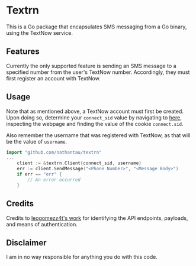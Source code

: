 # Textrn

This is a Go package that encapsulates SMS messaging from a Go binary, using the TextNow service.

## Features

Currently the only supported feature is sending an SMS message to a specified number from the user's TextNow number. Accordingly, they must first register an account with TextNow.

## Usage

Note that as mentioned above, a TextNow account must first be created. Upon doing so, determine your `connect_sid` value by navigating to [here](https://www.textnow.com/messaging), inspecting the webpage and finding the value of the cookie `connect.sid`. 

Also remember the username that was registered with TextNow, as that will be the value of `username`.

```go
import "github.com/nathantau/textrn"
...
    client := &textrn.Client{connect_sid, username}
    err := client.SendMessage("<Phone Number>", "<Message Body>")
    if err == "err" {
        // An error occurred
    }
```

## Credits

Credits to [leogomezz4t's work](https://github.com/leogomezz4t/PyTextNow_API) for identifying the API endpoints, payloads, and means of authentication.

## Disclaimer

I am in no way responsible for anything you do with this code.
 

